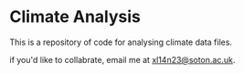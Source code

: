 # Climate Analysis

This is a repository of code for analysing climate data files.

if you'd like to collabrate, email me at xl14n23@soton.ac.uk.
